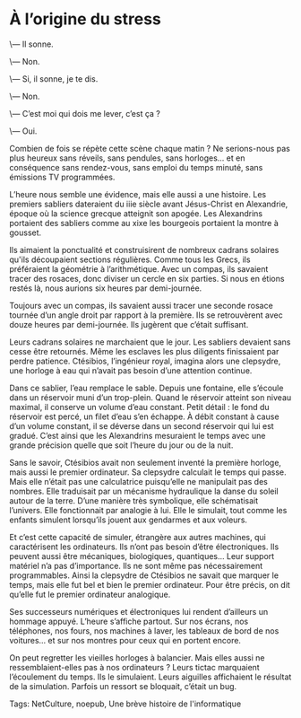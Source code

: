 # À l’origine du stress

\— Il sonne.

\— Non.

\— Si, il sonne, je te dis.<span id="more-12874"></span>

\— Non.

\— C’est moi qui dois me lever, c’est ça ?

\— Oui.

Combien de fois se répète cette scène chaque matin ? Ne serions-nous pas plus heureux sans réveils, sans pendules, sans horloges… et en conséquence sans rendez-vous, sans emploi du temps minuté, sans émissions TV programmées.

L’heure nous semble une évidence, mais elle aussi a une histoire. Les premiers sabliers dateraient du iiie siècle avant Jésus-Christ en Alexandrie, époque où la science grecque atteignit son apogée. Les Alexandrins portaient des sabliers comme au xixe les bourgeois portaient la montre à gousset.

Ils aimaient la ponctualité et construisirent de nombreux cadrans solaires qu'ils découpaient sections régulières. Comme tous les Grecs, ils préféraient la géométrie à l’arithmétique. Avec un compas, ils savaient tracer des rosaces, donc diviser un cercle en six parties. Si nous en étions restés là, nous aurions six heures par demi-journée.

Toujours avec un compas, ils savaient aussi tracer une seconde rosace tournée d’un angle droit par rapport à la première. Ils se retrouvèrent avec douze heures par demi-journée. Ils jugèrent que c’était suffisant.

Leurs cadrans solaires ne marchaient que le jour. Les sabliers devaient sans cesse être retournés. Même les esclaves les plus diligents finissaient par perdre patience. Ctésibios, l’ingénieur royal, imagina alors une clepsydre, une horloge à eau qui n’avait pas besoin d’une attention continue.

Dans ce sablier, l’eau remplace le sable. Depuis une fontaine, elle s’écoule dans un réservoir muni d’un trop-plein. Quand le réservoir atteint son niveau maximal, il conserve un volume d’eau constant. Petit détail : le fond du réservoir est percé, un filet d’eau s’en échappe. À débit constant à cause d’un volume constant, il se déverse dans un second réservoir qui lui est gradué. C’est ainsi que les Alexandrins mesuraient le temps avec une grande précision quelle que soit l’heure du jour ou de la nuit.

Sans le savoir, Ctésibios avait non seulement inventé la première horloge, mais aussi le premier ordinateur. Sa clepsydre calculait le temps qui passe. Mais elle n’était pas une calculatrice puisqu’elle ne manipulait pas des nombres. Elle traduisait par un mécanisme hydraulique la danse du soleil autour de la terre. D’une manière très symbolique, elle schématisait l’univers. Elle fonctionnait par analogie à lui. Elle le simulait, tout comme les enfants simulent lorsqu’ils jouent aux gendarmes et aux voleurs.

Et c’est cette capacité de simuler, étrangère aux autres machines, qui caractérisent les ordinateurs. Ils n’ont pas besoin d’être électroniques. Ils peuvent aussi être mécaniques, biologiques, quantiques… Leur support matériel n’a pas d’importance. Ils ne sont même pas nécessairement programmables. Ainsi la clepsydre de Ctésibios ne savait que marquer le temps, mais elle fut bel et bien le premier ordinateur. Pour être précis, on dit qu’elle fut le premier ordinateur analogique.

Ses successeurs numériques et électroniques lui rendent d’ailleurs un hommage appuyé. L’heure s’affiche partout. Sur nos écrans, nos téléphones, nos fours, nos machines à laver, les tableaux de bord de nos voitures… et sur nos montres pour ceux qui en portent encore.

On peut regretter les vieilles horloges à balancier. Mais elles aussi ne ressemblaient-elles pas à nos ordinateurs ? Leurs tictac marquaient l’écoulement du temps. Ils le simulaient. Leurs aiguilles affichaient le résultat de la simulation. Parfois un ressort se bloquait, c’était un bug.

Tags: NetCulture, noepub, Une brève histoire de l'informatique